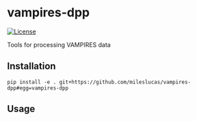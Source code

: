 # vampires-dpp

[![License](https://img.shields.io/github/license/mileslucas/vampires-dpp?color=yellow)](LICENSE)

Tools for processing VAMPIRES data

## Installation

    pip install -e . git+https://github.com/mileslucas/vampires-dpp#egg=vampires-dpp

## Usage

